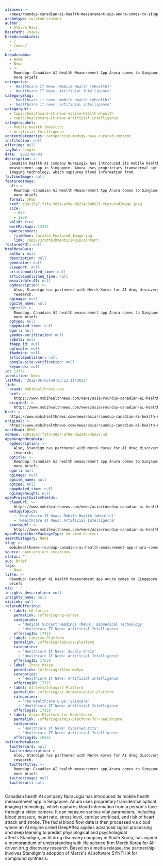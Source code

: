 ```yaml
---
aliases: >-
  /news/roundup-canadian-ai-health-measurement-app-anura-comes-to-singapore-and-more-briefs
archetype: curated-content
author:
  - Athira Ravi
basePath: /news/
breadcrumbLinks:
  - /
  - /news/
  - ''
breadcrumbs:
  - Home
  - News
  - >-
    Roundup: Canadian AI Health Measurement App Anura comes to Singapore and
    more briefs
categories:
  - 'Healthcare IT News: Mobile Health (mHealth)'
  - 'Healthcare IT News: Artificial Intelligence'
categorySlug:
  - 'healthcare it news: mobile health (mhealth)'
  - 'healthcare it news: artificial intelligence'
categoryUrl:
  - topic/healthcare-it-news-mobile-health-mhealth
  - topic/healthcare-it-news-artificial-intelligence
categoryLabel:
  - Mobile Health (mHealth)
  - Artificial Intelligence
contentCategories: netspective-medigy-news-curated-content
institution: null
offering: null
layOut: single
date: '2022-06-03'
description: >-
  Canadian health AI company NuraLogix has introduced its mobile health
  measurement app in Singapore. Anura uses proprietary transdermal optical
  imaging technology, which captures blood information from
favIconImage: null
featuredImage:
  alt: >-
    Roundup: Canadian AI Health Measurement App Anura comes to Singapore and
    more briefs
  format: JPEG
  href: e39115a7-f1fa-5054-af0e-da254c54b027-featuredImage.jpeg
  size:
    - 630
    - 1200
  valid: true
  workPackage: 13372
  wpAttachment:
    fileName: Curated_Featured_Image.jpg
    link: /api/v3/attachments/24818/content
featuredPdf: null
htmlMetaData:
  author: null
  description: null
  generator: null
  viewport: null
  articlemodified_time: null
  articlepublished_time: null
  msvalidate.01: null
  ogdescription: >-
    Also, Standigm has partnered with Merck Korea for AI drug discovery
    research.
  ogimage: null
  ogsite_name: null
  ogtitle: >-
    Roundup: Canadian AI health measurement app Anura comes to Singapore and
    more briefs
  ogtype: null
  ogupdated_time: null
  ogurl: null
  yandex-verification: null
  robots: null
  fbapp_id: null
  oglocale: null
  fbadmins: null
  articlepublisher: null
  google-site-verification: null
  keywords: null
id: 13372
identifier: News
lastMod: '2022-06-03T09:03:22.114303Z'
link:
  brand: mobihealthnews.com
  href: >-
    https://www.mobihealthnews.com/news/asia/roundup-canadian-ai-health-measurement-app-anura-comes-singapore-and-more-briefs
  original: >-
    https://www.mobihealthnews.com/news/asia/roundup-canadian-ai-health-measurement-app-anura-comes-singapore-and-more-briefs
href: >-
  https://www.mobihealthnews.com/news/asia/roundup-canadian-ai-health-measurement-app-anura-comes-singapore-and-more-briefs
original: >-
  https://www.mobihealthnews.com/news/asia/roundup-canadian-ai-health-measurement-app-anura-comes-singapore-and-more-briefs
mastHead: NEWS
mdName: e39115a7-f1fa-5054-af0e-da254c54b027.md
openGraphMetaData:
  ogdescription: >-
    Also, Standigm has partnered with Merck Korea for AI drug discovery
    research.
  ogtitle: >-
    Roundup: Canadian AI health measurement app Anura comes to Singapore and
    more briefs
  ogurl: null
  ogimage: null
  ogsite_name: null
  ogtype: null
  ogupdated_time: null
  ogimageheight: null
openProjectCustomFields:
  cleanUrl: >-
    https://www.mobihealthnews.com/news/asia/roundup-canadian-ai-health-measurement-app-anura-comes-singapore-and-more-briefs
  medigyTopics:
    - 'Healthcare IT News: Mobile Health (mHealth)'
    - 'Healthcare IT News: Artificial Intelligence'
  sourceUrl: >-
    https://www.mobihealthnews.com/news/asia/roundup-canadian-ai-health-measurement-app-anura-comes-singapore-and-more-briefs
openProjectWorkPackageType: Curated Content
searchCategory: News
slug: >-
  mobihealthnews-roundup-canadian-ai-health-measurement-app-anura-comes-to-singapore-and-more-briefs
source: open-project-curations
status: ''
sub: brief
tags:
  - News
title: >-
  Roundup: Canadian AI Health Measurement App Anura comes to Singapore and more
  briefs
via: ' '
insights_description: null
insights_name: null
viaLink: null
relatedOfferings:
  - label: nQ Cortex
    permalink: /offering/nq-cortex
    categories:
      - 'Medical Subject Headings (MeSH): Biomedical Technology'
      - 'Healthcare IT News: Artificial Intelligence'
    offeringId: 17453
  - label: Labviva Platform
    permalink: /offering/labviva-platform
    categories:
      - 'Healthcare IT News: Supply Chain'
      - 'Healthcare IT News: Artificial Intelligence'
    offeringId: 17330
  - label: Iktos Makya
    permalink: /offering/iktos-makya
    categories:
      - 'Healthcare IT News: Artificial Intelligence'
    offeringId: 17327
  - label: AI Dermatologist Platform
    permalink: /offering/ai-dermatologist-platform
    categories:
      - 'The Healthcare Guys: Skincare'
      - 'Healthcare IT News: Artificial Intelligence'
    offeringId: 17130
  - label: Armis Platform for Healthcare
    permalink: /offering/armis-platform-for-healthcare
    categories:
      - 'Healthcare IT News: Cybersecurity'
      - 'Healthcare IT News: Artificial Intelligence'
    offeringId: 16865
twitterMetaData:
  twittercard: null
  twitterdescription: >-
    Also, Standigm has partnered with Merck Korea for AI drug discovery
    research.
  twittertitle: >-
    Roundup: Canadian AI health measurement app Anura comes to Singapore and
    more briefs
  twitterimage: null
  twitterurl: null
---
```

<p>Canadian health AI company NuraLogix has introduced its mobile health measurement app in Singapore. Anura uses proprietary transdermal optical imaging technology, which captures blood information from a person's face through a video camera. It can measure various vital parameters, including blood pressure, heart rate, stress level, cardiac workload, and risk of heart attack and stroke. The facial blood flow data is then processed via cloud where an AI engine called DeepAffex applies advanced signal processing and deep learning to predict physiological and psychological affects.Standigm, an AI drug discovery company in South Korea, has signed a memorandum of understanding with life science firm Merck Korea for AI-driven drug discovery research.
Based on a media release, the partnership involves Standigm's adoption of Merck's AI software SYNTHIA for compound synthesis.</p>